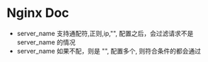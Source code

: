 # Nginx Doc

- server_name 支持通配符,正则,ip,"", 配置之后，会过滤请求不是 server_name 的情况
- server_name 如果不配，则是 "", 配置多个, 则符合条件的都会通过